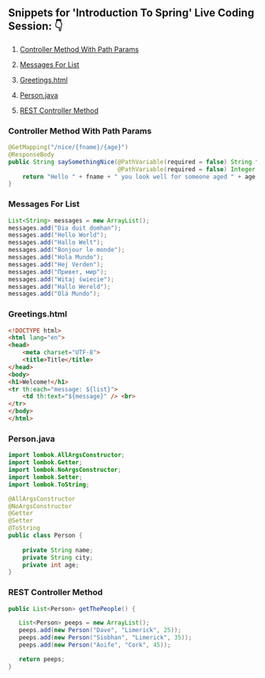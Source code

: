 ## Snippets for 'Introduction To Spring' Live Coding Session: :point_down:

1. [Controller Method With Path Params](#controller-method-with-path-params)

2. [Messages For List](#messages-for-list)

3. [Greetings.html](#greetingshtml)

4. [Person.java](#personjava)

5. [REST Controller Method](#rest-controller-method)


### Controller Method With Path Params
```java
@GetMapping("/nice/{fname}/{age}")
@ResponseBody
public String saySomethingNice(@PathVariable(required = false) String fname,
                               @PathVariable(required = false) Integer age) {
    return "Hello " + fname + " you look well for someone aged " + age;
}

```

### Messages For List
```java
List<String> messages = new ArrayList();
messages.add("Dia duit domhan");
messages.add("Hello World");
messages.add("Hallo Welt");
messages.add("Bonjour le monde");
messages.add("Hola Mundo");
messages.add("Hej Verden");
messages.add("Привет, мир");
messages.add("Witaj świecie");
messages.add("Hallo Wereld");
messages.add("Olá Mundo");
```

### Greetings.html
```html
<!DOCTYPE html>
<html lang="en">
<head>
    <meta charset="UTF-8">
    <title>Title</title>
</head>
<body>
<h1>Welcome!</h1>
<tr th:each="message: ${list}">
    <td th:text="${message}" /> <br>
</tr>
</body>
</html>
```


### Person.java
```java
import lombok.AllArgsConstructor;
import lombok.Getter;
import lombok.NoArgsConstructor;
import lombok.Setter;
import lombok.ToString;

@AllArgsConstructor
@NoArgsConstructor
@Getter
@Setter
@ToString
public class Person {
    
    private String name;
    private String city;
    private int age;
}
```

### REST Controller Method
```java
public List<Person> getThePeople() {

   List<Person> peeps = new ArrayList();
   peeps.add(new Person("Dave", "Limerick", 25));
   peeps.add(new Person("Siobhan", "Limerick", 35));
   peeps.add(new Person("Aoife", "Cork", 45));

   return peeps;
}
```